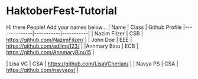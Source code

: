 # HaktoberFest-Tutorial

Hi there People! Add your names below...
| Name         | Class     | Github Profile
|--------------|-----------|-----------|
| Nazim Filzer | CSB       | https://github.com/NazimFilzer/ |
| John Doe     | EEE       | https://github.com/adilmp123/ |
|Annmary Binu  | ECB       | https://github.com/AnnmaryBinu15 |

| Lisa VC      | CSA       | https://github.com/LisaVCherian/ |
| Navya PS     | CSA       | https://github.com/navyaps/ |


